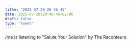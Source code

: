 ```yaml
---
title: "2025 07 20 20 46 45"
date: 2025-07-20T20:46:46+02:00
draft: false
type: "tweet"
---
```

/me is listening to "Salute Your Solution" by The Raconteurs
